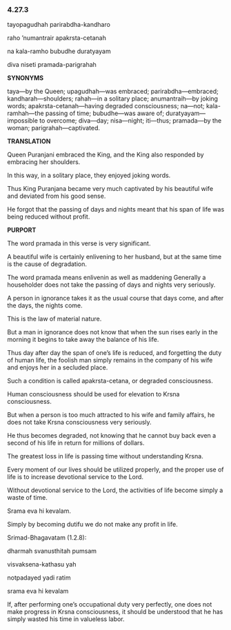 <!--
.. title: SB:service:2787/4666
.. slug: sb-2787-service
.. date: 2019-08-15 03:57:39 UTC-04:00
.. tags: service
.. category: bhagavatam
.. link: 
.. description: service
.. type: text
-->
### 4.27.3

tayopagudhah parirabdha-kandharo

raho ’numantrair apakrsta-cetanah

na kala-ramho bubudhe duratyayam

diva niseti pramada-parigrahah

<!-- TEASER_END -->

**SYNONYMS**

taya—by the Queen; upagudhah—was embraced; parirabdha—embraced; kandharah—shoulders; rahah—in a solitary place; anumantraih—by joking words; apakrsta-cetanah—having degraded consciousness; na—not; kala-ramhah—the passing of time; bubudhe—was aware of; duratyayam—impossible to overcome; diva—day; nisa—night; iti—thus; pramada—by the woman; parigrahah—captivated.

**TRANSLATION**

Queen Puranjani embraced the King, and the King also responded by embracing her shoulders.

In this way, in a solitary place, they enjoyed joking words.

Thus King Puranjana became very much captivated by his beautiful wife and deviated from his good sense.

He forgot that the passing of days and nights meant that his span of life was being reduced without profit.

**PURPORT**

The word pramada in this verse is very significant.

A beautiful wife is certainly enlivening to her husband, but at the same time is the cause of degradation.

The word pramada means enlivenin as well as maddening Generally a householder does not take the passing of days and nights very seriously.

A person in ignorance takes it as the usual course that days come, and after the days, the nights come.

This is the law of material nature.

But a man in ignorance does not know that when the sun rises early in the morning it begins to take away the balance of his life.

Thus day after day the span of one’s life is reduced, and forgetting the duty of human life, the foolish man simply remains in the company of his wife and enjoys her in a secluded place.

Such a condition is called apakrsta-cetana, or degraded consciousness.

Human consciousness should be used for elevation to Krsna consciousness.

But when a person is too much attracted to his wife and family affairs, he does not take Krsna consciousness very seriously.

He thus becomes degraded, not knowing that he cannot buy back even a second of his life in return for millions of dollars.

The greatest loss in life is passing time without understanding Krsna.

Every moment of our lives should be utilized properly, and the proper use of life is to increase devotional service to the Lord.

Without devotional service to the Lord, the activities of life become simply a waste of time.

Srama eva hi kevalam.

Simply by becoming dutifu we do not make any profit in life.

Srimad-Bhagavatam (1.2.8):

dharmah svanusthitah pumsam

visvaksena-kathasu yah

notpadayed yadi ratim

srama eva hi kevalam

If, after performing one’s occupational duty very perfectly, one does not make progress in Krsna consciousness, it should be understood that he has simply wasted his time in valueless labor.
